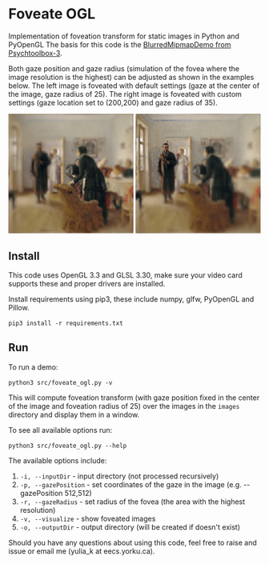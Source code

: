 # Foveate OGL
Implementation of foveation transform for static images in Python and PyOpenGL
The basis for this code is the [BlurredMipmapDemo from Psychtoolbox-3](https://github.com/Psychtoolbox-3/Psychtoolbox-3/blob/master/Psychtoolbox/PsychDemos/BlurredMipmapDemo.m).

Both gaze position and gaze radius (simulation of the fovea where the image resolution is the highest) can be adjusted as shown in the examples below. The left image is foveated with default settings (gaze at the center of the image, gaze radius of 25). The right image is foveated with custom settings (gaze location set to (200,200) and gaze radius of 35).

<div>
    <img src="examples/Yarbus_scaled_default.jpg" width="250" title="Default settings"/>
    <img src="examples/Yarbus_scaled_custom.jpg" width="250" title="Custom settings"/>
</div>

## Install

This code uses OpenGL 3.3 and GLSL 3.30, make sure your video card supports these and proper drivers are installed.

Install requirements using pip3, these include numpy, glfw, PyOpenGL and Pillow.
```
pip3 install -r requirements.txt
```

## Run

To run a demo:
```
python3 src/foveate_ogl.py -v
```

This will compute foveation transform (with gaze position fixed in the center of the image and foveation radius of 25) over the images in the ```images``` directory and display them in a window.


To see all available options run:
```
python3 src/foveate_ogl.py --help
```

The available options include:
1. ```-i, --inputDir``` - input directory (not processed recursively)
2. ```-p, --gazePosition``` - set coordinates of the gaze in the image (e.g. --gazePosition 512,512)
3. ```-r, --gazeRadius``` - set radius of the fovea (the area with the highest resolution)
4. ```-v, --visualize``` - show foveated images
5. ```-o, --outputDir``` - output directory (will be created if doesn't exist)


Should you have any questions about using this code, feel free to raise and issue or email me (yulia_k at eecs.yorku.ca).

